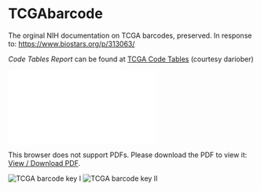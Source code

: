 
TCGAbarcode
================

The orginal NIH documentation on TCGA barcodes, preserved. In response to: https://www.biostars.org/p/313063/

*Code Tables Report* can be found at [TCGA Code Tables](https://gdc.cancer.gov/resources-tcga-users/tcga-code-tables) (courtesy dariober)

<object data="TCGAbarcode.pdf" type="application/pdf" width="700px" height="2100px">
  <embed src="TCGAbarcode.pdf">
    <p>This browser does not support PDFs. Please download the PDF to view it: <a href="TCGAbarcode.pdf">View / Download PDF</a>.</p>
  </embed>
</object>


![TCGA barcode key I](README_images/barcode.png)
![TCGA barcode key II](README_images/TCGA_barcode.jpg)

